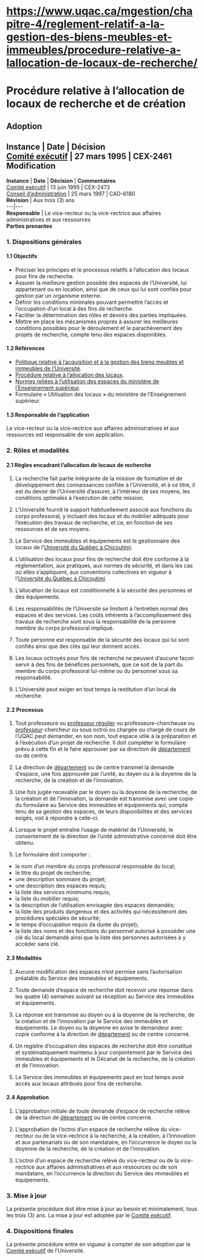 # https://www.uqac.ca/mgestion/chapitre-4/reglement-relatif-a-la-gestion-des-biens-meubles-et-immeubles/procedure-relative-a-lallocation-de-locaux-de-recherche/

# Procédure relative à l’allocation de locaux de recherche et de création
**Adoption**  
---  
**Instance** | **Date** | **Décision**  
[Comité exécutif](https://www.uqac.ca/mgestion/chapitre-4/reglement-relatif-a-la-gestion-des-biens-meubles-et-immeubles/procedure-relative-a-lallocation-de-locaux-de-recherche/<https:/www.uqac.ca/mgestion/lexique/comite-executif/>) | 27 mars 1995 | CEX-2461  
**Modification**  
---  
**Instance** | **Date** | **Décision** | **Commentaires**  
[Comité exécutif](https://www.uqac.ca/mgestion/chapitre-4/reglement-relatif-a-la-gestion-des-biens-meubles-et-immeubles/procedure-relative-a-lallocation-de-locaux-de-recherche/<https:/www.uqac.ca/mgestion/lexique/comite-executif/>) | 13 juin 1995 | CEX-2473  
[Conseil d’administration](https://www.uqac.ca/mgestion/chapitre-4/reglement-relatif-a-la-gestion-des-biens-meubles-et-immeubles/procedure-relative-a-lallocation-de-locaux-de-recherche/<https:/www.uqac.ca/mgestion/lexique/conseil-dadministration/>) | 25 mars 1997 | CAD-6180  
**Révision** | Aux trois (3) ans  
---|---  
**Responsable** | Le vice-recteur ou la vice-rectrice aux affaires administratives et aux ressources  
**Parties prenantes**  
### 1. Dispositions générales
#### 1.1 Objectifs
  * Préciser les principes et le processus relatifs à l’allocation des locaux pour fins de recherche.
  * Assurer la meilleure gestion possible des espaces de l’Université, lui appartenant ou en location, ainsi que de ceux qui lui sont confiés pour gestion par un organisme externe.
  * Définir les conditions minimales pouvant permettre l’accès et l’occupation d’un local à des fins de recherche.
  * Faciliter la détermination des rôles et devoirs des parties impliquées.
  * Mettre en place les mécanismes propres à assurer les meilleures conditions possibles pour le déroulement et le parachèvement des projets de recherche, compte tenu des espaces disponibles.


#### 1.2 Références
  * [Politique relative à l’acquisition et à la gestion des biens meubles et immeubles de l’Université](https://www.uqac.ca/mgestion/chapitre-4/reglement-relatif-a-la-gestion-des-biens-meubles-et-immeubles/procedure-relative-a-lallocation-de-locaux-de-recherche/<https:/www.uqac.ca/mgestion/chapitre-4/reglement-relatif-a-la-gestion-des-biens-meubles-et-immeubles/politique-relative-a-lacquisition-et-a-la-gestion-des-biens-meubles-et-immeubles-de-luniversite/>).
  * [Procédure relative à l’allocation des locaux](https://www.uqac.ca/mgestion/chapitre-4/reglement-relatif-a-la-gestion-des-biens-meubles-et-immeubles/procedure-relative-a-lallocation-de-locaux-de-recherche/<https:/www.uqac.ca/mgestion/chapitre-4/reglement-relatif-a-la-gestion-des-biens-meubles-et-immeubles/procedure-relative-a-lallocation-de-locaux-2/>).
  * [Normes reliées à l’utilisation des espaces du ministère de l’Enseignement supérieur](https://www.uqac.ca/mgestion/chapitre-4/reglement-relatif-a-la-gestion-des-biens-meubles-et-immeubles/procedure-relative-a-lallocation-de-locaux-de-recherche/<https:/www.quebec.ca/education/universite/services-administratifs-universites/gestion-infrastructures-universitaires>).
  * Formulaire « Utilisation des locaux » du ministère de l’Enseignement supérieur.


#### 1.3 Responsable de l’application
Le vice-recteur ou la vice-rectrice aux affaires administratives et aux ressources est responsable de son application.
### 2. Rôles et modalités
#### 2.1 Règles encadrant l’allocation de locaux de recherche
  1. La recherche fait partie intégrante de la mission de formation et de développement des connaissances confiée à l’Université, et à ce titre, il est du devoir de l’Université d’assurer, à l’intérieur de ses moyens, les conditions optimales à l’exécution de cette mission.


  1. L’Université fournit le support habituellement associé aux fonctions du corps professoral, y incluant des locaux et du mobilier adéquats pour l’exécution des travaux de recherche, et ce, en fonction de ses ressources et de ses moyens.


  1. Le Service des immeubles et équipements est le gestionnaire des locaux de l’[Université du Québec à Chicoutimi](https://www.uqac.ca/mgestion/chapitre-4/reglement-relatif-a-la-gestion-des-biens-meubles-et-immeubles/procedure-relative-a-lallocation-de-locaux-de-recherche/<https:/www.uqac.ca/mgestion/lexique/universite-du-quebec-a-chicoutimi/>).


  1. L’utilisation des locaux pour fins de recherche doit être conforme à la réglementation, aux pratiques, aux normes de sécurité, et dans les cas où elles s’appliquent, aux conventions collectives en vigueur à l’[Université du Québec à Chicoutimi](https://www.uqac.ca/mgestion/chapitre-4/reglement-relatif-a-la-gestion-des-biens-meubles-et-immeubles/procedure-relative-a-lallocation-de-locaux-de-recherche/<https:/www.uqac.ca/mgestion/lexique/universite-du-quebec-a-chicoutimi/>).


  1. L’allocation de locaux est conditionnelle à la sécurité des personnes et des équipements.


  1. Les responsabilités de l’Université se limitent à l’entretien normal des espaces et des services. Les coûts inhérents à l’accomplissement des travaux de recherche sont sous la responsabilité de la personne membre du corps professoral impliqué.


  1. Toute personne est responsable de la sécurité des locaux qui lui sont confiés ainsi que des clés qui leur donnent accès.


  1. Les locaux octroyés pour fins de recherche ne peuvent d’aucune façon servir à des fins de bénéfices personnels, que ce soit de la part du membre du corps professoral lui-même ou du personnel sous sa responsabilité.


  1. L’Université peut exiger en tout temps la restitution d’un local de recherche.


#### 2.2 Processus
  1. Tout professeure ou [professeur régulier](https://www.uqac.ca/mgestion/chapitre-4/reglement-relatif-a-la-gestion-des-biens-meubles-et-immeubles/procedure-relative-a-lallocation-de-locaux-de-recherche/<https:/www.uqac.ca/mgestion/lexique/professeur-regulier/>) ou professeure-chercheuse ou [professeur](https://www.uqac.ca/mgestion/chapitre-4/reglement-relatif-a-la-gestion-des-biens-meubles-et-immeubles/procedure-relative-a-lallocation-de-locaux-de-recherche/<https:/www.uqac.ca/mgestion/lexique/professeur/>)-chercheur ou sous octroi ou chargée ou chargé de cours de l’UQAC peut demander, en son nom, tout espace utile à la préparation et à l’exécution d’un projet de recherche. Il doit compléter le formulaire prévu à cette fin et le faire approuver par sa direction de [département](https://www.uqac.ca/mgestion/chapitre-4/reglement-relatif-a-la-gestion-des-biens-meubles-et-immeubles/procedure-relative-a-lallocation-de-locaux-de-recherche/<https:/www.uqac.ca/mgestion/lexique/departement/>) ou de centre.


  1. La direction de [département](https://www.uqac.ca/mgestion/chapitre-4/reglement-relatif-a-la-gestion-des-biens-meubles-et-immeubles/procedure-relative-a-lallocation-de-locaux-de-recherche/<https:/www.uqac.ca/mgestion/lexique/departement/>) ou de centre transmet la demande d’espace, une fois approuvée par l’unité, au doyen ou à la doyenne de la recherche, de la création et de l’innovation.


  1. Une fois jugée recevable par le doyen ou la doyenne de la recherche, de la création et de l’innovation, la demande est transmise avec une copie du formulaire au Service des immeubles et équipements qui, compte tenu de sa gestion des espaces, de leurs disponibilités et des services exigés, voit à répondre à celle-ci.


  1. Lorsque le projet entraîne l’usage de matériel de l’Université, le consentement de la direction de l’unité administrative concerné doit être obtenu.


  1. Le formulaire doit comporter :


  * le nom d’un membre du corps professoral responsable du local;
  * le titre du projet de recherche;
  * une description sommaire du projet;
  * une description des espaces requis;
  * la liste des services minimums requis;
  * la liste du mobilier requis;
  * la description de l’utilisation envisagée des espaces demandés;
  * la liste des produits dangereux et des activités qui nécessiteront des procédures spéciales de sécurité;
  * le temps d’occupation requis (la durée du projet);
  * la liste des noms et des fonctions du personnel autorisé à posséder une clé du local demandé ainsi que la liste des personnes autorisées à y accéder sans clé.


#### 2.3 Modalités
  1. Aucune modification des espaces n’est permise sans l’autorisation préalable du Service des immeubles et équipements.


  1. Toute demande d’espace de recherche doit recevoir une réponse dans les quatre (4) semaines suivant sa réception au Service des immeubles et équipements.


  1. La réponse est transmise au doyen ou à la doyenne de la recherche, de la création et de l’innovation par le Service des immeubles et équipements. Le doyen ou la doyenne en avise le demandeur avec copie conforme à la direction de [département](https://www.uqac.ca/mgestion/chapitre-4/reglement-relatif-a-la-gestion-des-biens-meubles-et-immeubles/procedure-relative-a-lallocation-de-locaux-de-recherche/<https:/www.uqac.ca/mgestion/lexique/departement/>) ou de centre concerné.


  1. Un registre d’occupation des espaces de recherche doit être constitué et systématiquement maintenu à jour conjointement par le Service des immeubles et équipements et le Décanat de la recherche, de la création et de l’innovation.


  1. Le Service des immeubles et équipements peut en tout temps avoir accès aux locaux attribués pour fins de recherche.


#### 2.4 Approbation
  1. L’approbation initiale de toute demande d’espace de recherche relève de la direction de [département](https://www.uqac.ca/mgestion/chapitre-4/reglement-relatif-a-la-gestion-des-biens-meubles-et-immeubles/procedure-relative-a-lallocation-de-locaux-de-recherche/<https:/www.uqac.ca/mgestion/lexique/departement/>) ou de centre concerné.


  1. L’approbation de l’octroi d’un espace de recherche relève du vice-recteur ou de la vice-rectrice à la recherche, à la création, à l’innovation et aux partenariats ou de son mandataire, en l’occurrence le doyen ou la doyenne de la recherche, de la création et de l’innovation.


  1. L’octroi d’un espace de recherche relève du vice-recteur ou de la vice-rectrice aux affaires administratives et aux ressources ou de son mandataire, en l’occurrence la direction du Service des immeubles et équipements.


### 3. Mise à jour
La présente procédure doit être mise à jour au besoin et minimalement, tous les trois (3) ans. La mise à jour est adoptée par le [Comité exécutif](https://www.uqac.ca/mgestion/chapitre-4/reglement-relatif-a-la-gestion-des-biens-meubles-et-immeubles/procedure-relative-a-lallocation-de-locaux-de-recherche/<https:/www.uqac.ca/mgestion/lexique/comite-executif/>).
### 4. Dispositions finales
La présente procédure entre en vigueur à compter de son adoption par le [Comité exécutif](https://www.uqac.ca/mgestion/chapitre-4/reglement-relatif-a-la-gestion-des-biens-meubles-et-immeubles/procedure-relative-a-lallocation-de-locaux-de-recherche/<https:/www.uqac.ca/mgestion/lexique/comite-executif/>) de l’Université.
